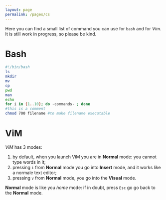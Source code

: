 ```yaml
---
layout: page
permalink: /pages/cs
---
```


Here you can find a small list of command you can use for `bash` and for _Vim_.
It is still work in progress, so please be kind.

# Bash

```bash
#!/bin/bash
ls
mkdir
mv
cp
pwd
man
echo
for i in {1..10}; do -commands- ; done
#this is a comment
chmod 700 filename #to make filename executable
```

# ViM
_ViM_ has 3 modes:
1. by default, when you launch ViM you are in **Normal** mode: you cannot type
words in it;
2. pressing `i` from **Normal** mode you go into **Insert** mode, and it works like a normale text editor;
3. pressing `v` from **Normal** mode, you go into the **Visual** mode.

**Normal** mode is like you _home_ mode: if in doubt, press `Esc` go go back
to the **Normal** mode.
